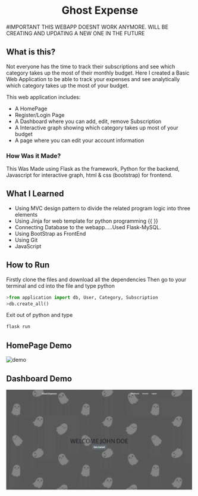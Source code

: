 <h1 align="center">Ghost Expense</h1>

#IMPORTANT
THIS WEBAPP DOESNT WORK ANYMORE. WILL BE CREATING AND UPDATING A NEW ONE IN THE FUTURE

## What is this?
Not everyone has the time to track their subscriptions and see which category takes up the most of their monthly budget. Here I created a Basic Web Application to be able to track your expenses and see analytically which category takes up the most of your budget.

This web application includes:
- A HomePage
- Register/Login Page
- A Dashboard where you can add, edit, remove Subscription
- A Interactive graph showing which category takes up most of your budget
- A page where you can edit your account information

### How Was it Made?
This Was Made using Flask as the framework, Python for the backend, Javascript for interactive graph, html & css (bootstrap) for frontend. 

## What I Learned
* Using MVC design pattern to divide the related program logic into three elements
* Using Jinja for web template for python programming {{ }}
* Connecting Database to the webapp.....Used Flask-MySQL.
* Using BootStrap as FrontEnd
* Using Git
* JavaScript

## How to Run
Firstly clone the files and download all the dependencies
Then go to your terminal and cd into the file and type python
```python
>from application import db, User, Category, Subscription
>db.create_all()
```
Exit out of python and type
```python
flask run
```
## HomePage Demo
<img src="https://github.com/Ncnchiche/mySubscription/blob/master/GhostExpense.gif" alt="demo" width="700">

## Dashboard Demo
<img src="https://github.com/Ncnchiche/mySubscription/blob/master/GhostExpense2.gif" alt="demo2" width="500">
